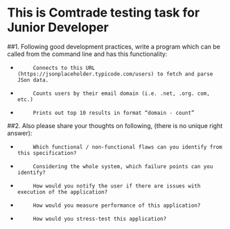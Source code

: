 ### 
# This is Comtrade testing task for Junior Developer

##1.       Following good development practices, write a program which can be called from the command line and has this functionality:

 

-          Connects to this URL (https://jsonplaceholder.typicode.com/users) to fetch and parse JSon data.

-          Counts users by their email domain (i.e. .net, .org. com, etc.)

-          Prints out top 10 results in format “domain - count”

##2.       Also please share your thoughts on following, (there is no unique right answer):

 

-          Which functional / non-functional flaws can you identify from this specification?

-          Considering the whole system, which failure points can you identify?

-          How would you notify the user if there are issues with execution of the application?

-          How would you measure performance of this application?

-          How would you stress-test this application?
